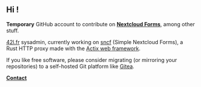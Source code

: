 ## Hi !

**Temporary** GitHub account to contribute on **[Nextcloud Forms](https://github.com/nextcloud/forms)**, among other stuff.

[42l.fr](https://42l.fr) sysadmin, currently working on [sncf](https://git.42l.fr/neil/sncf) (Simple Nextcloud Forms), a Rust HTTP proxy made with the [Actix web framework](https://actix.rs/).

If you like free software, please consider migrating (or mirroring your repositories) to a self-hosted Git platform like [Gitea](https://gitea.io/).

**[Contact](https://42l.fr/Contact)**
